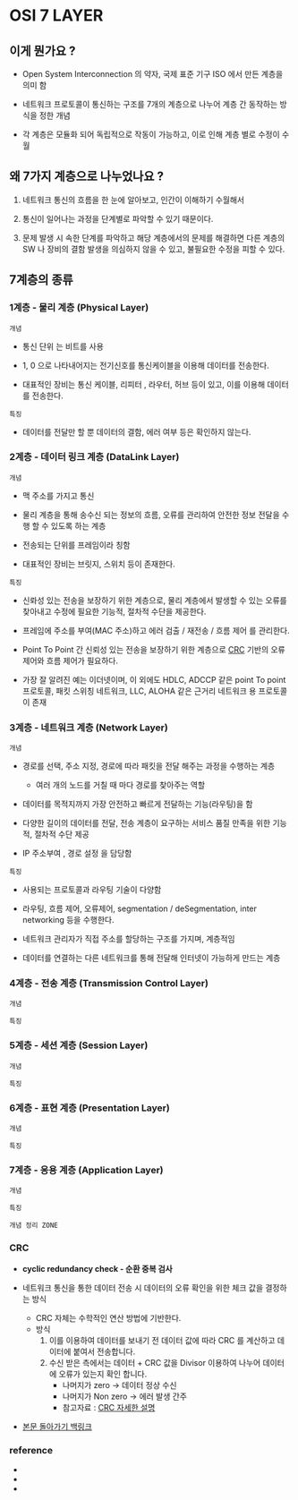 # OSI 7 LAYER

## 이게 뭔가요 ?
- Open System Interconnection 의 약자, 국제 표준 기구 ISO 에서 만든 계층을 의미 함

- 네트워크 프로토콜이 통신하는 구조를 7개의 계층으로 나누어 계층 간 동작하는 방식을 정한 개념

- 각 계층은 모듈화 되어 독립적으로 작동이 가능하고, 이로 인해 계층 별로 수정이 수월

## 왜 7가지 계층으로 나누었나요 ?
1. 네트워크 통신의 흐름을 한 눈에 알아보고, 인간이 이해하기 수월해서

2. 통신이 일어나는 과정을 단계별로 파악할 수 있기 때문이다.

3. 문제 발생 시 속한 단계를 파악하고 해당 계층에서의 문제를 해결하면 다른 계층의 SW 나 장비의 결함 발생을 의심하지 않을 수 있고, 불필요한 수정을 피할 수 있다.

## 7계층의 종류

### 1계층 - 물리 계층 (Physical Layer)

`개념`

- 통신 단위 는 비트를 사용

- 1, 0 으로 나타내어지는 전기신호를 통신케이블을 이용해 데이터를 전송한다.

- 대표적인 장비는 통신 케이블, 리피터 , 라우터, 허브 등이 있고, 이를 이용해 데이터를 전송한다.

`특징`

- 데이터를 전달만 할 뿐 데이터의 결함, 에러 여부 등은 확인하지 않는다.

### 2계층 - 데이터 링크 계층 (DataLink Layer)

`개념`

- 맥 주소를 가지고 통신

- 물리 계층을 통해 송수신 되는 정보의 흐름, 오류를 관리하여 안전한 정보 전달을 수행 할 수 있도록 하는 계층

- 전송되는 단위를 프레임이라 칭함

- 대표적인 장비는 브릿지, 스위치 등이 존재한다.


`특징`

- 신롸성 있는 전송을 보장하기 위한 계층으로, 물리 계층에서 발생할 수 있는 오류를 찾아내고 수정에 필요한 기능적, 절차적 수단을 제공한다.

- 프레임에 주소를 부여(MAC 주소)하고 에러 검출 / 재전송 / 흐름 제어 를 관리한다.
  
- Point To Point 간 신뢰성 있는 전송을 보장하기 위한 계층으로 [CRC](#CRC) 기반의 오류 제어와 흐름 제어가 필요하다.

- 가장 잘 알려진 예는 이더넷이며, 이 외에도 HDLC, ADCCP 같은 point To point 프로토콜, 패킷 스위칭 네트워크, LLC, ALOHA 같은 근거리 네트워크 용 프로토콜 이 존재


### 3계층 - 네트워크 계층 (Network Layer)

`개념`

- 경로를 선택, 주소 지정, 경로에 따라 패킷을 전달 해주는 과정을 수행하는 계층
    - 여러 개의 노드를 거칠 때 마다 경로를 찾아주는 역할

- 데이터를 목적지까지 가장 안전하고 빠르게 전달하는 기능(라우팅)을 함

- 다양한 길이의 데이터를 전달, 전송 계층이 요구하는 서비스 품질 만족을 위한 기능적, 절차적 수단 제공

- IP 주소부여 , 경로 설정 을 담당함

`특징`

- 사용되는 프로토콜과 라우팅 기술이 다양함

- 라우팅, 흐름 제어, 오류제어, segmentation / deSegmentation, inter networking 등을 수행한다.

- 네트워크 관리자가 직접 주소를 할당하는 구조를 가지며, 계층적임

- 데이터를 연결하는 다른 네트워크를 통해 전달해 인터넷이 가능하게 만드는 계층


### 4계층 - 전송 계층 (Transmission Control Layer)

`개념`


`특징`




### 5계층 - 세션 계층 (Session Layer)

`개념`


`특징`




### 6계층 - 표현 계층 (Presentation Layer)

`개념`


`특징`


### 7계층 - 응용 계층 (Application Layer)

`개념`


`특징`



`개념 정리 ZONE`

### CRC
- **cyclic redundancy check - 순환 중복 검사**
- 네트워크 통신을 통한 데이터 전송 시 데이터의 오류 확인을 위한 체크 값을 결정하는 방식
    - CRC 자체는 수학적인 연산 방법에 기반한다.
    - 방식
        1. 이를 이용하여 데이터를 보내기 전 데이터 값에 따라 CRC 를 계산하고 데이터에 붙여서 전송합니다.
        2. 수신 받은 측에서는 데이터 + CRC 값을 Divisor 이용하여 나누어 데이터에 오류가 있는지 확인 합니다.
              - 나머지가 zero -> 데이터 정상 수신
              - 나머지가 Non zero -> 에러 발생 간주
              - 참고자료 : [CRC 자세한 설명](http://blog.skby.net/%EC%88%9C%ED%99%98-%EC%A4%91%EB%B3%B5-%EA%B2%80%EC%82%AC-crc-cyclic-redundancy-check/)

- [본문 돌아가기 백링크](#2------datalink-layer)


### reference

- [](https://shlee0882.tistory.com/110)
- [](https://onecoin-life.com/19)
- [](https://dalkomit.tistory.com/136)

